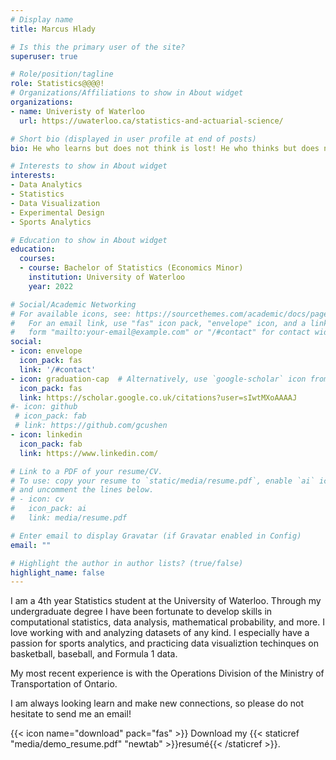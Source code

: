```yaml
---
# Display name
title: Marcus Hlady

# Is this the primary user of the site?
superuser: true

# Role/position/tagline
role: Statistics@@@@!
# Organizations/Affiliations to show in About widget
organizations:
- name: Univeristy of Waterloo
  url: https://uwaterloo.ca/statistics-and-actuarial-science/

# Short bio (displayed in user profile at end of posts)
bio: He who learns but does not think is lost! He who thinks but does not learn is in great danger. - Confucius

# Interests to show in About widget
interests:
- Data Analytics
- Statistics
- Data Visualization
- Experimental Design
- Sports Analytics

# Education to show in About widget
education:
  courses:
  - course: Bachelor of Statistics (Economics Minor)
    institution: University of Waterloo
    year: 2022

# Social/Academic Networking
# For available icons, see: https://sourcethemes.com/academic/docs/page-builder/#icons
#   For an email link, use "fas" icon pack, "envelope" icon, and a link in the
#   form "mailto:your-email@example.com" or "/#contact" for contact widget.
social:
- icon: envelope
  icon_pack: fas
  link: '/#contact'
- icon: graduation-cap  # Alternatively, use `google-scholar` icon from `ai` icon pack
  icon_pack: fas
  link: https://scholar.google.co.uk/citations?user=sIwtMXoAAAAJ
#- icon: github
 # icon_pack: fab
 # link: https://github.com/gcushen
- icon: linkedin
  icon_pack: fab
  link: https://www.linkedin.com/

# Link to a PDF of your resume/CV.
# To use: copy your resume to `static/media/resume.pdf`, enable `ai` icons in `params.toml`, 
# and uncomment the lines below.
# - icon: cv
#   icon_pack: ai
#   link: media/resume.pdf

# Enter email to display Gravatar (if Gravatar enabled in Config)
email: ""

# Highlight the author in author lists? (true/false)
highlight_name: false
---
```


I am a 4th year Statistics student at the University of Waterloo.  Through my undergraduate degree I have been fortunate to develop skills in computational statistics, data analysis, mathematical probability, and more.  I love working with and analyzing datasets of any kind.  I especially have a passion for sports analytics, and practicing data visualiztion techinques on basketball, baseball, and Formula 1 data.

My most recent experience is with the Operations Division of the Ministry of Transportation of Ontario.

I am always looking learn and make new connections, so please do not hesitate to send me an email!

{{< icon name="download" pack="fas" >}} Download my {{< staticref "media/demo_resume.pdf" "newtab" >}}resumé{{< /staticref >}}.
